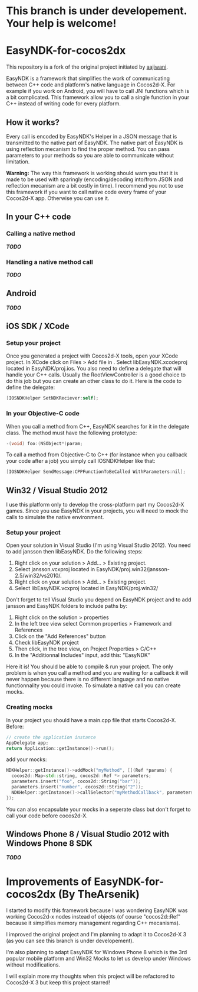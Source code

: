 This branch is under developement. Your help is welcome!
====================

# EasyNDK-for-cocos2dx

This repository is a fork of the original project initiated by [aajiwani](https://github.com/aajiwani/EasyNDK-for-cocos2dx).

EasyNDK is a framework that simplifies the work of communicating between C++ code and platform's native language in Cocos2d-X. For example if you work on Android, you will have to call JNI functions which is a bit complicated.
This framework allow you to call a single function in your C++ instead of writing code for every platform.

## How it works?
Every call is encoded by EasyNDK's Helper in a JSON message that is transmitted to the native part of EasyNDK. The native part of EasyNDK is using reflection mecanism to find the proper method. You can pass parameters to your methods so you are able to communicate without limitation.

**Warning:** The way this framework is working should warn you that it is made to be used with sparingly (encoding/decoding into/from JSON and reflection mecanism are a bit costly in time). I recommend you not to use this framework if you want to call native code every frame of your Cocos2d-X app. Otherwise you can use it.

## In your C++ code
### Calling a native method
**_TODO_**

### Handling a native method call
**_TODO_**

## Android
**_TODO_**

## iOS SDK / XCode
### Setup your project
Once you generated a project with Cocos2d-X tools, open your XCode project.
In XCode click on Files > Add file in <your project>. Select libEasyNDK.xcodeproj located in EasyNDK/proj.ios.
You also need to define a delegate that will handle your C++ calls. Usually the RootViewController is a good choice to do this job but you can create an other class to do it. Here is the code to define the delegate:
```Objective-C
[IOSNDKHelper SetNDKReciever:self];
```

### In your Objective-C code
When you call a method from C++, EasyNDK searches for it in the delegate class. The method must have the following prototype:
```Objective-C
-(void) foo:(NSObject*)param;
```

To call a method from Objective-C to C++ (for instance when you callback your code after a job) you simply call IOSNDKHelper like that:
```Objective-C
[IOSNDKHelper SendMessage:CPPFunctionToBeCalled WithParameters:nil];
```

## Win32 / Visual Studio 2012
I use this platform only to develop the cross-platform part my Cocos2d-X games. Since you use EasyNDK in your projects, you will need to mock the calls to simulate the native environment.

### Setup your project
Open your solution in Visual Studio (I'm using Visual Studio 2012). You need to add jansson then libEasyNDK. Do the following steps:
1. Right click on your solution > Add... > Existing project.
2. Select jansson.vcxproj located in EasyNDK/proj.win32/jansson-2.5/win32/vs2010/.
3. Right click on your solution > Add... > Existing project.
4. Select libEasyNDK.vcxproj located in EasyNDK/proj.win32/

Don't forget to tell Visual Studio you depend on EasyNDK project and to add jansson and EasyNDK folders to include paths by:
1. Right click on the solution > properties
2. In the left tree view select Common properties > Framework and References
3. Click on the "Add References" button
4. Check libEasyNDK project
5. Then click, in the tree view, on Project Properties > C/C++
6. In the "Additionnal Includes" input, add this: "EasyNDK"

Here it is! You should be able to compile & run your project. The only problem is when you call a method and you are waiting for a callback it will never happen because there is no different language and no native functionnality you could invoke.
To simulate a native call you can create mocks.

### Creating mocks
In your project you should have a main.cpp file that starts Cocos2d-X.
Before:
```C++
// create the application instance
AppDelegate app;
return Application::getInstance()->run();
```
add your mocks:
```C++
NDKHelper::getInstance()->addMock("myMethod", [](Ref *params) {
  cocos2d::Map<std::string, cocos2d::Ref *> parameters;
  parameters.insert("foo", cocos2d::String("bar"));
  parameters.insert("number", cocos2d::String("2"));
  NDKHelper::getInstance()->callSelector("myMethodCallback", parameters);
});
```
You can also encapsulate your mocks in a seperate class but don't forget to call your code before cocos2d-X.

## Windows Phone 8 / Visual Studio 2012 with Windows Phone 8 SDK
**_TODO_**

# Improvements of EasyNDK-for-cocos2dx (By TheArsenik)

I started to modify this framework because I was wondering EasyNDK was working Cocos2d-x nodes instead of objects (of course "cocos2d::Ref" because it simplifies memory management regarding C++ mecanisms).

I improved the original project and I'm planning to adapt it to Cocos2d-X 3 (as you can see this branch is under developement).

I'm also planning to adapt EasyNDK for Windows Phone 8 which is the 3rd popular mobile platform and Win32 Mocks to let us develop under Windows without modifications.

I will explain more my thoughts when this project will be refactored to Cocos2d-X 3 but keep this project starred!
